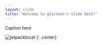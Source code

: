 ```yaml
---
layout: slide
title: "Welcome to glaitman's slide deck!"
---
```


Caption here

![jetpacktocat](https://octodex.github.com/images/jetpacktocat.png)
{: .center}
